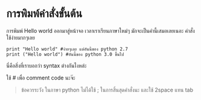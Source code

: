 # การพิมพ์คำสั่งขั้นต้น

การพิมพ์ Hello world ออกมาสู่หน้าจอ เวลาเราเรียนภาษาใหม่ๆ มักจะเป็นคำนี้เสมอเลยเนอะ คำสั่งใช้ง่ายมากๆเลย

```
print "Hello world" #ง่ายๆเลย แต่อันนี้ของ python 2.7
print ("Hello world") #อันนี้ของ python 3.0 ขึ้นไป
```

นี่คือสิ่งที่เราบอกว่า syntax ต่างกันไงหล่ะ

ใช้ # เพื่อ comment code นะจ๊ะ

> ข้อควรระวัง ในภาษา python ไม่ได้ใช้ ; ในการสิ้นสุดคำสั่งนะ และใช้ 2space แทน tab
